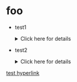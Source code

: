 # foo

* test1 <details><summary>Click here for details</summary>
  * foo
    - bar
    - baz
  * eggs
    - spam
    - ham
  </details>

* test2 <details><summary>Click here for details</summary>
  * foo
    - bar
    - baz
  * eggs
    - spam
    - ham
  </details>

[test hyperlink](https://kevinxperese.github.io/foo/report/baseline_2025/report.html)
